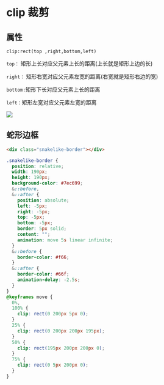 # clip 裁剪

## 属性

`clip:rect(top ,right,bottom,left)`

`top：` 矩形上长对应父元素上长的距离(上长就是矩形上边的长)

`right：` 矩形右宽对应父元素左宽的距离(右宽就是矩形右边的宽)

`bottom:`矩形下长对应父元素上长的距离

`left：`矩形左宽对应父元素左宽的距离

<img src="/images/clip.png">

## 蛇形边框

<clip/>

```html
<div class="snakelike-border"></div>
```

```scss
.snakelike-border {
  position: relative;
  width: 190px;
  height: 190px;
  background-color: #7ec699;
  &::before,
  &::after {
    position: absolute;
    left: -5px;
    right: -5px;
    top: -5px;
    bottom: -5px;
    border: 5px solid;
    content: "";
    animation: move 5s linear infinite;
  }
  &::before {
    border-color: #f66;
  }
  &::after {
    border-color: #66f;
    animation-delay: -2.5s;
  }
}
@keyframes move {
  0%,
  100% {
    clip: rect(0 200px 5px 0);
  }
  25% {
    clip: rect(0 200px 200px 195px);
  }
  50% {
    clip: rect(195px 200px 200px 0);
  }
  75% {
    clip: rect(0 5px 200px 0);
  }
}
```
